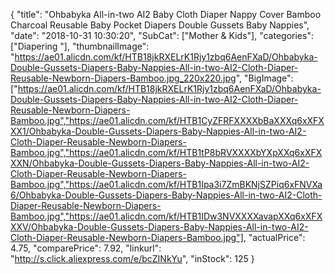 {
	"title": "Ohbabyka All-in-two AI2 Baby Cloth Diaper Nappy Cover Bamboo Charcoal Reusable Baby Pocket Diapers Double Gussets Baby Nappies",
	"date": "2018-10-31 10:30:20",
	"SubCat": ["Mother & Kids"],
	"categories": ["Diapering "],
	"thumbnailImage": "https://ae01.alicdn.com/kf/HTB18jkRXELrK1Rjy1zbq6AenFXaD/Ohbabyka-Double-Gussets-Diapers-Baby-Nappies-All-in-two-AI2-Cloth-Diaper-Reusable-Newborn-Diapers-Bamboo.jpg_220x220.jpg",
	"BigImage": ["https://ae01.alicdn.com/kf/HTB18jkRXELrK1Rjy1zbq6AenFXaD/Ohbabyka-Double-Gussets-Diapers-Baby-Nappies-All-in-two-AI2-Cloth-Diaper-Reusable-Newborn-Diapers-Bamboo.jpg","https://ae01.alicdn.com/kf/HTB1CyZFRFXXXXbBaXXXq6xXFXXX1/Ohbabyka-Double-Gussets-Diapers-Baby-Nappies-All-in-two-AI2-Cloth-Diaper-Reusable-Newborn-Diapers-Bamboo.jpg","https://ae01.alicdn.com/kf/HTB1tP8bRVXXXXbYXpXXq6xXFXXXN/Ohbabyka-Double-Gussets-Diapers-Baby-Nappies-All-in-two-AI2-Cloth-Diaper-Reusable-Newborn-Diapers-Bamboo.jpg","https://ae01.alicdn.com/kf/HTB1Ipa3i7ZmBKNjSZPiq6xFNVXa6/Ohbabyka-Double-Gussets-Diapers-Baby-Nappies-All-in-two-AI2-Cloth-Diaper-Reusable-Newborn-Diapers-Bamboo.jpg","https://ae01.alicdn.com/kf/HTB1IDw3NVXXXXavapXXq6xXFXXXV/Ohbabyka-Double-Gussets-Diapers-Baby-Nappies-All-in-two-AI2-Cloth-Diaper-Reusable-Newborn-Diapers-Bamboo.jpg"],
	"actualPrice": 4.75,
	"comparePrice": 7.92,
	"linkurl": "http://s.click.aliexpress.com/e/bcZINkYu",
	"inStock": 125
}
